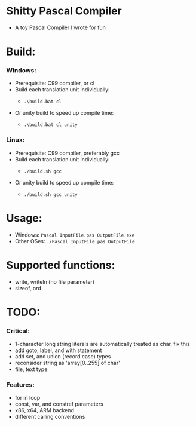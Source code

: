 # Shitty Pascal Compiler
- A toy Pascal Compiler I wrote for fun

# Build:
### Windows:
- Prerequisite: C99 compiler, or cl
- Build each translation unit individually:
    -     .\build.bat cl
- Or unity build to speed up compile time:
    -     .\build.bat cl unity
### Linux:
- Prerequisite: C99 compiler, preferably gcc
- Build each translation unit individually:
    -     ./build.sh gcc
- Or unity build to speed up compile time:
    -     ./build.sh gcc unity

# Usage:
- Windows: `Pascal InputFile.pas OutputFile.exe`
- Other OSes: `./Pascal InputFile.pas OutputFile`

# Supported functions:
- write, writeln (no file parameter)
- sizeof, ord


# TODO:
### Critical:
- 1-character long string literals are automatically treated as char, fix this
- add goto, label, and with statement
- add set, and union (record case) types
- reconsider string as 'array[0..255] of char'
- file, text type

### Features:
- for in loop
- const, var, and constref parameters
- x86, x64, ARM backend
- different calling conventions


